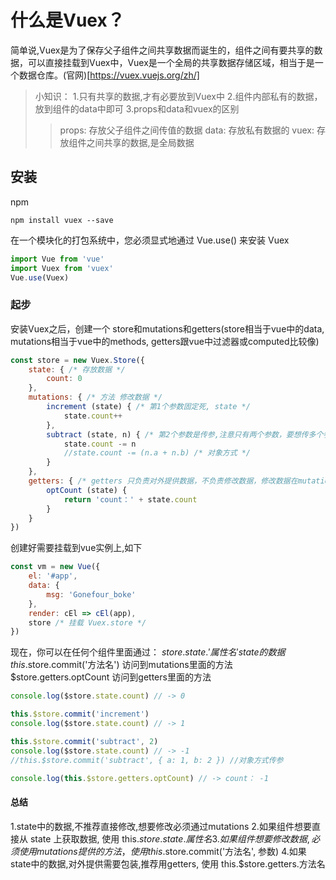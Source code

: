# 什么是Vuex？
简单说,Vuex是为了保存父子组件之间共享数据而诞生的，组件之间有要共享的数据，可以直接挂载到Vuex中，Vuex是一个全局的共享数据存储区域，相当于是一个数据仓库。(官网)[https://vuex.vuejs.org/zh/]

>小知识：
1.只有共享的数据,才有必要放到Vuex中
2.组件内部私有的数据，放到组件的data中即可
3.props和data和vuex的区别
  >> props: 存放父子组件之间传值的数据
   data: 存放私有数据的
   vuex: 存放组件之间共享的数据,是全局数据

## 安装
npm
```
npm install vuex --save
```

在一个模块化的打包系统中，您必须显式地通过 Vue.use() 来安装 Vuex
```JavaScript
import Vue from 'vue'
import Vuex from 'vuex'
Vue.use(Vuex)
```

### 起步
安装Vuex之后，创建一个 store和mutations和getters(store相当于vue中的data, mutations相当于vue中的methods, getters跟vue中过滤器或computed比较像)
```JavaScript
const store = new Vuex.Store({
	state: { /* 存放数据 */
		count: 0
	},
	mutations: { /* 方法 修改数据 */
		increment (state) { /* 第1个参数固定死, state */
			state.count++
		},
		subtract (state, n) { /* 第2个参数是传参,注意只有两个参数，要想传多个参数，用对象或者数组 减N*/
			state.count -= n
			//state.count -= (n.a + n.b) /* 对象方式 */ 
		}
	},
	getters: { /* getters 只负责对外提供数据，不负责修改数据，修改数据在mutations操作*/
		optCount (state) {
			return 'count：' + state.count
		}
	}
})
```
创建好需要挂载到vue实例上,如下
```JavaScript
const vm = new Vue({
	el: '#app',
	data: {
		msg: 'Gonefour_boke'
	},
	render: cEl => cEl(app),
	store /* 挂载 Vuex.store */
})
```

现在，你可以在任何个组件里面通过：
$store.state.'属性名' state的数据 
this.$store.commit('方法名') 访问到mutations里面的方法
$store.getters.optCount 访问到getters里面的方法
```JavaScript
console.log($store.state.count) // -> 0

this.$store.commit('increment')
console.log($store.state.count) // -> 1

this.$store.commit('subtract', 2)
console.log($store.state.count) // -> -1
//this.$store.commit('subtract', { a: 1, b: 2 }) //对象方式传参

console.log(this.$store.getters.optCount) // -> count： -1
```

#### 总结
1.state中的数据,不推荐直接修改,想要修改必须通过mutations
2.如果组件想要直接从 state 上获取数据, 使用 this.$store.state.属性名
3.如果组件想要修改数据,必须使用mutations提供的方法，使用 this.$store.commit('方法名', 参数)
4.如果state中的数据,对外提供需要包装,推荐用getters, 使用 this.$store.getters.方法名
